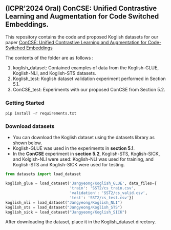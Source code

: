 ## (ICPR'2024 Oral) ConCSE: Unified Contrastive Learning and Augmentation for Code Switched Embeddings.

This repository contains the code and proposed Koglish datasets for our paper [ConCSE: Unified Contrastive Learning and Augmentation for Code-Switched Embeddings](https://arxiv.org/abs/2409.00120)

The contents of the folder are as follows : 
1. koglish_dataset: Contained examples of data from the Koglish-GLUE, Koglish-NLI, and Koglish-STS datasets.
2. Koglish_test: Koglish dataset validation experiment performed in Section 5.1.
3. ConCSE_test: Experiments with our proposed ConCSE from Section 5.2.

### Getting Started ###
```
pip install -r requirements.txt
```

### Download datasets ###
* You can download the Koglish dataset using the datasets library as shown below.
* Koglish-GLUE was used in the experiments in **section 5.1**. 
* In the **ConCSE** experiment in **section 5.2**, Koglish-STS, Koglish-SICK, and Kolgish-NLI were used: Koglish-NLI was used for training, and Koglish-STS and Koglish-SICK were used for testing.
``` python
from datasets import load_dataset

koglish_glue = load_dataset('Jangyeong/Koglish_GLUE', data_files={
                            'train': 'SST2/cs_train.csv',
                            'validation': 'SST2/cs_valid.csv',
                            'test': 'SST2/cs_test.csv'})
koglish_nli = load_dataset("Jangyeong/Koglish_NLI")
koglish_sts = load_dataset("Jangyeong/Koglish_STS")
koglish_sick = load_dataset("Jangyeong/Koglish_SICK")
```
After downloading the dataset, place it in the Koglish_dataset directory.
